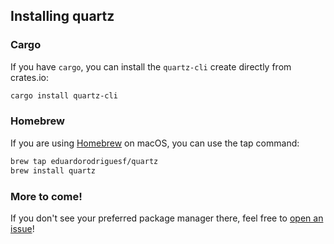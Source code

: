 ## Installing quartz

### Cargo

If you have `cargo`, you can install the `quartz-cli` create directly from crates.io:

```bash
cargo install quartz-cli
```

### Homebrew

If you are using [Homebrew](https://brew.sh/) on macOS, you can use the tap command:

```bash
brew tap eduardorodriguesf/quartz
brew install quartz
```

### More to come!

If you don't see your preferred package manager there, feel free to [open an issue](https://github.com/EduardoRodriguesF/quartz/issues/new)!
